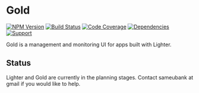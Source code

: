 # Gold

[![NPM Version](https://badge.fury.io/js/gold.png)](http://badge.fury.io/js/gold)
[![Build Status](https://travis-ci.org/lighterio/gold.png?branch=master)](https://travis-ci.org/lighterio/gold)
[![Code Coverage](https://coveralls.io/repos/lighterio/gold/badge.png?branch=master)](https://coveralls.io/r/lighterio/gold)
[![Dependencies](https://david-dm.org/lighterio/gold.png?theme=shields.io)](https://david-dm.org/lighterio/gold)
[![Support](http://img.shields.io/gittip/zerious.png)](https://www.gittip.com/lighterio/)

Gold is a management and monitoring UI for apps built with Lighter.

## Status

Lighter and Gold are currently in the planning stages.
Contact sameubank at gmail if you would like to help.
